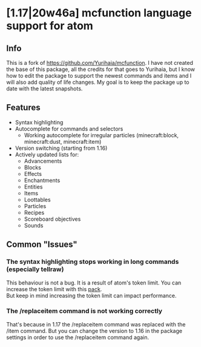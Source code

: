 # [1.17|20w46a] mcfunction language support for atom

## Info
This is a fork of https://github.com/Yurihaia/mcfunction. I have not created the base of this package, all the credits for that goes to Yurihaia, but I know how to edit the package to support the newest commands and items and I will also add quality of life changes. My goal is to keep the package up to date with the latest snapshots.

## Features
- Syntax highlighting
- Autocomplete for commands and selectors
  - Working autocomplete for irregular particles (minecraft:block, minecraft:dust, minecraft:item)
- Version switching (starting from 1.16)
- Actively updated lists for:
  - Advancements
  - Blocks
  - Effects
  - Enchantments
  - Entities
  - Items
  - Loottables
  - Particles
  - Recipes
  - Scoreboard objectives
  - Sounds

## Common "Issues"
### The syntax highlighting stops working in long commands (especially tellraw)
This behaviour is not a bug. It is a result of atom's token limit. You can increase the token limit with this [pack](https://atom.io/packages/grammar-token-limit).\
But keep in mind increasing the token limit can impact performance.

### The /replaceitem command is not working correctly
That's because in 1.17 the /replaceitem command was replaced with the /item command. But you can change the version to 1.16 in the package settings in order to use the /replaceitem command again.
